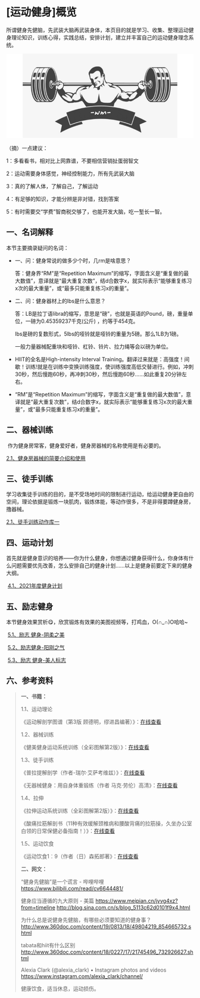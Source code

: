 # [运动健身]概览

所谓健身先健脑，先武装大脑再武装身体，本页目的就是学习、收集、整理运动健身理论知识，训练心得，实践总结，安排计划，建立并丰富自己的运动健身理念系统。

![image-20210119162733833](0001020001运动健身Readme.assets/image-20210119162733833.png)

（摘）一点建议：

1：多看看书，相对比上网靠谱，不要相信营销扯蛋弱智文

2：运动需要身体感觉，神经控制能力，所有先武装大脑

3：真的了解人体，了解自己，了解运动

4：有足够的知识，才能分辨是非对错，找到答案

5：有时需要交“学费”智商税交够了，也能开发大脑，吃一堑长一智。

## 一、名词解释

本节主要摘录疑问的名词：

- 一、问：健身常说的做多少个时，几rm是啥意思？

  答：健身界“RM”是“Repetition Maximum”的缩写，字面含义是“重复做的最大数值”，意译就是“最大重复次数”，结d合数字x，就实际表示“能够重复练习x次的最大重量”，或“最多只能重复练习x的重量”。

- 二、问：健身器材上的lbs是什么意思？

  答：LB是拉丁语libra的缩写，意思是“磅”，也就是英语的Pound，磅，重量单位，一磅为0.45359237千克(公斤) ，约等于454克。

  lbs是磅的复数形式，5lbs的哑铃就是哑铃的重量为5磅。那么1LB为1磅。

  一般力量器械配重块和哑铃、杠铃、铃片、拉力绳等会以磅为单位。

- HIIT的全名是High-intensity Interval Training。翻译过来就是：高强度！间歇！训练!就是在训练中变换训练强度，使训练强度高低交替进行。例如，冲刺30秒，然后慢跑60秒，再冲刺30秒，然后慢跑60秒……如此重复20分钟左右。

- “RM”是“Repetition Maximum”的缩写，字面含义是“重复做的最大数值”，意译就是“最大重复次数”，结d合数字x，就实际表示“能够重复练习x次的最大重量”，或“最多只能重复练习x的重量”。

## 二、器械训练

​	作为健身房常客，健身爱好者，健身房器械的名称使用是有必要的。

[2.1、健身房器械的简要介绍和使用](/zh-cn/_0001爱好生活/000102运动健身/健身之计划：健身房运动库（器械训练）.md)

## 三、徒手训练

学习收集徒手训练的目的，是不受场地时间的限制进行运动，给运动健身更自由的空间，理论依据是锻炼一块肌肉，锻炼体能，等动作很多，不是非得要蹲健身房，撸器械。

[2.1、徒手训练动作库一](/zh-cn/_0001爱好生活/000102运动健身/健身之计划：健身房运动库（徒手训练）.md)

## 四、运动计划

​	首先就是健身意识的培养——你为什么健身，你想通过健身获得什么，你身体有什么问题需要优先改善，怎么安排自己的健身计划……以上是健身前要定下来的健身大纲。

​	[4.1、2021年度健身计划](/zh-cn/_0001爱好生活/000102运动健身/运动计划-2021年.md)

## 五、励志健身

本节健身效果赏析😋，欣赏锻炼有效果的美图视频等，打鸡血，O(∩_∩)O哈哈~

​	[5.1、励志 健身-阴柔之美](/zh-cn/_0001爱好生活/000102运动健身/健身之计划：励志健身-阴柔之美.md ':title')

​	[5.2、励志健身-阳刚之气](/zh-cn/_0001爱好生活/000102运动健身/健身之计划：励志健身-阳刚之气.md)

​	[5.3、励志 健身-美人标志](/zh-cn/_0001爱好生活/000102运动健身/健身之计划：励志健身-美人标志.md)

## 六、参考资料

> **一、书籍：**
>
> 1.1、运动理论
>
> 《运动解剖学图谱（第3版 顾德明，缪进昌编著）》：[在线查看](/zh-cn/_0001爱好生活/000102运动健身/_ForDownloadFiles/运动解剖学图谱（第3版_顾德明，缪进昌编著）.md)
>
> 1.2、器械训练
>
> 《健美健身运动系统训练（全彩图解第2版）》：[在线查看](/zh-cn/_0001爱好生活/000102运动健身/_ForDownloadFiles/健美健身运动系统训练（全彩图解第2版）.md)
>
> 1.3、徒手训练
>
> 《普拉提解剖学（作者-瑞尔·艾萨考维兹）》：[在线查看](/zh-cn/_0001爱好生活/000102运动健身/_ForDownloadFiles/普拉提解剖学（作者-瑞尔·艾萨考维兹）.md)
>
> 《无器械健身：用自身体重锻练（作者 马克·劳伦）高清》：[在线查看](/zh-cn/_0001爱好生活/000102运动健身/_ForDownloadFiles/无器械健身：用自身体重锻练（作者-马克·劳伦）.md)
>
> 1.4、拉伸
>
> 《拉伸运动系统训练（全彩图解第2版）》：[在线查看](/zh-cn/_0001爱好生活/000102运动健身/_ForDownloadFiles/拉伸运动系统训练（全彩图解第2版）.md)
>
> 《酸痛拉筋解剖书（11种有效缓解颈椎病和腰酸背痛的拉筋操，久坐办公室白领的日常保健必备指南！）》：[在线查看](/zh-cn/_0001爱好生活/000102运动健身/_ForDownloadFiles/酸痛拉筋解剖书.md)
>
> 1.5、运动饮食
>
> 《运动饮食1︰9（作者（日）森拓郎著》：[在线查看](/zh-cn/_0001爱好生活/000102运动健身/_ForDownloadFiles/运动饮食1︰9（作者（日）森拓郎著.md)
>
> **二、网文：**
>
> “健身先健脑”是一个谎言 - 哔哩哔哩
> https://www.bilibili.com/read/cv6644481/
>
> 健身应当遵循的九大原则 - 美篇
> https://www.meipian.cn/jyvg4xz?from=timeline
> http://blog.sina.com.cn/s/blog_5113c62d0101f9x4.html
>
> 为什么总是说健身先健脑，有哪些必须要知道的健身事？
> http://www.360doc.com/content/19/0813/18/49804219_854665732.shtml
>
> tabata和hiit有什么区别
> http://www.360doc.com/content/18/0227/17/21745496_732926627.shtml
>
> Alexia Clark (@alexia_clark) • Instagram photos and videos
> https://www.instagram.com/alexia_clark/channel/
>
> 健康饮食，适当休息，运动损伤。


